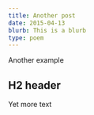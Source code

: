 ```yaml
---
title: Another post
date: 2015-04-13
blurb: This is a blurb
type: poem
---
```


Another example

## H2 header

Yet more text
